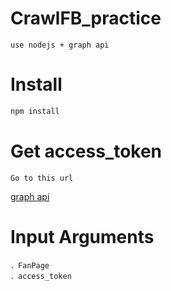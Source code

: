 # CrawlFB_practice
    use nodejs + graph api

# Install

```js
npm install
```

# Get access_token
    Go to this url
[graph api](https://developers.facebook.com/tools/explorer/) 

# Input Arguments

    ．FanPage
    ．access_token
